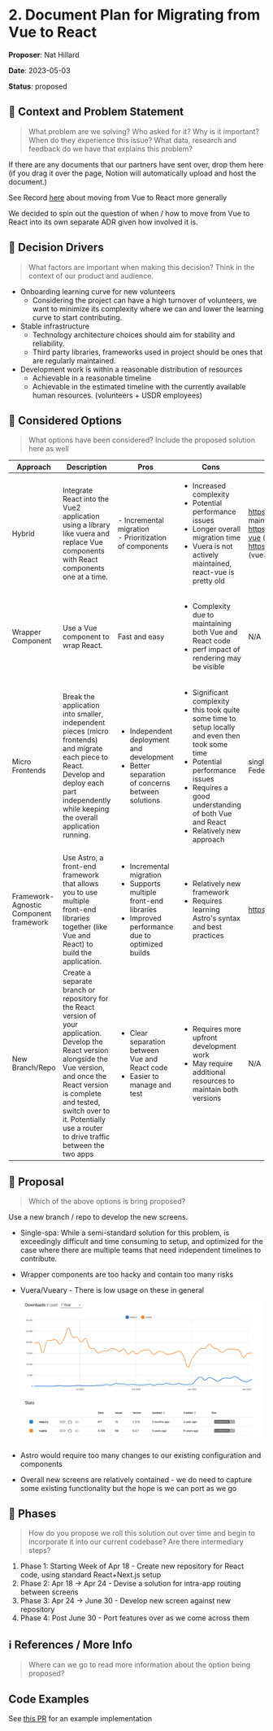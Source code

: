 # 2. Document Plan for Migrating from Vue to React
<!-- markdownlint-disable MD033 -->

**Proposer**: Nat Hillard

**Date**: 2023-05-03

**Status**: proposed <!-- Proposed | Accepted | Rejected | Superceded -->

## 👀 Context and Problem Statement

> What problem are we solving? Who asked for it? Why is it important? When do they experience this issue? What data, research and feedback do we have that explains this problem?

If there are any documents that our partners have sent over, drop them here (if you drag it over the page, Notion will automatically upload and host the document.)
>

See Record [here](https://github.com/usdigitalresponse/usdr-gost/issues/1252) about moving from Vue to React more generally

We decided to spin out the question of when / how to move from Vue to React into its own separate ADR given how involved it is.

## 🚗 Decision Drivers

> What factors are important when making this decision? Think in the context of our product and audience.
>

- Onboarding learning curve for new volunteers
  - Considering the project can have a high turnover of volunteers, we want to minimize its complexity where we can and lower the learning curve to start contributing.
- Stable infrastructure
  - Technology architecture choices should aim for stability and reliability.
  - Third party libraries, frameworks used in project should be ones that are regularly maintained.
- Development work is within a reasonable distribution of resources
  - Achievable in a reasonable timeline
  - Achievable in the estimated timeline with the currently available human resources. (volunteers + USDR employees)

## 🤔 Considered Options

> What options have been considered? Include the proposed solution here as well
>

| Approach | Description | Pros | Cons | Example Implementations |
| --- | --- | --- | --- | --- |
| Hybrid | Integrate React into the Vue2 application using a library like vuera and replace Vue components with React components one at a time. | - Incremental migration<br/> - Prioritization of components | <ul><li>Increased complexity</li><li>Potential performance issues</li><li>Longer overall migration time</li><li>Vuera is not actively maintained, react-vue is pretty old</li></ul> | <https://github.com/akxcv/vuera> (not maintained), <https://github.com/SmallComfort/react-vue> (pretty old), <https://github.com/devilwjp/veaury> (vue3-only) |
| Wrapper Component | Use a Vue component to wrap React. | Fast and easy | <ul><li>Complexity due to maintaining both Vue and React code</li><li>perf impact of rendering may be visible</li></ul> | N/A |
| Micro Frontends | Break the application into smaller, independent pieces (micro frontends) and migrate each piece to React. Develop and deploy each part independently while keeping the overall application running. | <ul><li>Independent deployment and development</li><li>Better separation of concerns between solutions</li></ul> | <ul><li>Significant complexity</li><li>this took quite some time to setup locally and even then took some time</li><li>Potential performance issues</li><li>Requires a good understanding of both Vue and React</li><li>Relatively new approach</li></ul> | single-spa.; Webpack Module Federation; Vite Module Federation |
| Framework-Agnostic Component framework | Use Astro, a front-end framework that allows you to use multiple front-end libraries together (like Vue and React) to build the application.  | <ul><li>Incremental migration</li><li>Supports multiple front-end libraries</li><li>Improved performance due to optimized builds</li></ul>| <ul><li>Relatively new framework</li><li>Requires learning Astro's syntax and best practices</li></ul> | <https://astro.build/> </ul>|
| New Branch/Repo | Create a separate branch or repository for the React version of your application. Develop the React version alongside the Vue version, and once the React version is complete and tested, switch over to it. Potentially use a router to drive traffic between the two apps | <ul><li>Clear separation between Vue and React code</li><li>Easier to manage and test</li></ul> | <ul><li>Requires more upfront development work</li><li>May require additional resources to maintain both versions</li></ul>| N/A |

## 💭 Proposal

> Which of the above options is bring proposed?
>

Use a new branch / repo to develop the new screens.

- Single-spa: While a semi-standard solution for this problem, is exceedingly difficult and time consuming to setup, and optimized for the case where there are multiple teams that need independent timelines to contribute.
- Wrapper components are too hacky and contain too many risks
- Vuera/Vueary - There is low usage on these in general

    ![NPM Trends](./0004-document-plan-for-migrating-from-vue-to-react-files/npm_trends.png)

- Astro would require too many changes to our existing configuration and components
- Overall new screens are relatively contained - we do need to capture some existing functionality but the hope is we can port as we go

## 🔄 Phases

> How do you propose we roll this solution out over time and begin to incorporate it into our current codebase? Are there intermediary steps?
>
1. Phase 1: Starting Week of Apr 18 - Create new repository for React code, using standard React+Next.js setup
2. Phase 2: Apr 18 → Apr 24 - Devise a solution for intra-app routing between screens
3. Phase 3: Apr 24 → June 30 - Develop new screen against new repository
4. Phase 4: Post June 30 - Port features over as we come across them

## ℹ️ References / More Info

> Where can we go to read more information about the option being proposed?
>

## Code Examples

See [this PR](https://github.com/usdigitalresponse/usdr-gost/pull/1278) for an example implementation
